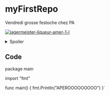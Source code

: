 # myFirstRepo
Vendredi grosse festoche chez PA


[![jagermeister-liqueur-amer-1-l](https://user-images.githubusercontent.com/112901083/188634114-47cc70ec-8998-4005-b61f-eec79c28fb66.jpg)](https://www.youtube.com/watch?v=oM32Cv0626M&t=3s)


 <details>
  <summary>Spoiler</summary>
  
  C fo P.A il ve pa.
 
 ![fotolia_55803904_s](https://user-images.githubusercontent.com/112901083/188637920-2a8fd5d1-8fbb-4355-9e17-c37ae35e404b.jpg)

  
</details>

## Code

package main

import "fmt"

func main() {
	fmt.Println("APEROOOOOOOOO")
}`
